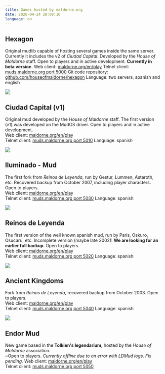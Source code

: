 ```yaml
---
title: Games hosted by maldorne.org
date: 2020-04-24 20:09:10
language: en
---
```


## Hexagon

Original mudlib capable of hosting several games inside the same server. Currently it includes the v2 of *Ciudad Capital*. Developed by the _House of Maldorne_ staff. Open to players and in active development. **Currently in beta version**.
Web client: [maldorne.org/en/play](https://maldorne.org/en/play?port=5000)
Telnet client: [muds.maldorne.org port 5000](telnet://muds.maldorne.org:5000)
Git code repository: [github.com/houseofmaldorne/hexagon](https://github.com/houseofmaldorne/hexagon)
Language: two servers, spanish and english

![](/images/ciudadcapital_logo.png)

## Ciudad Capital (v1)

Original mud developed by the _House of Maldorne_ staff. The first version (v1) was developed on the MudOS driver. Open to players and in active development.  
Web client: [maldorne.org/en/play](https://maldorne.org/en/play?port=5010)  
Telnet client: [muds.maldorne.org port 5010](telnet://muds.maldorne.org:5010)
Language: spanish

![](/images/iluminado_logo.png)

## Iluminado - Mud

The first fork from _Reinos de Leyenda_, run by Gestur, Lummen, Astaroth, etc. Recovered backup from October 2007, including player characters. Open to players.  
Web client: [maldorne.org/en/play](https://maldorne.org/en/play?port=5030)  
Telnet client: [muds.maldorne.org port 5030](telnet://muds.maldorne.org:5030)
Language: spanish

![](/images/rl_logo.png)

## Reinos de Leyenda

The first version of the well known spanish mud, run by Paris, Oskuro, Osucaru, etc. Incomplete version (maybe late 2002)! **We are looking for an earlier full backup**. Open to players.  
Web client: [maldorne.org/en/play](https://maldorne.org/en/play?port=5020)  
Telnet client: [muds.maldorne.org port 5020](telnet://muds.maldorne.org:5020)
Language: spanish

![](/images/ak_logo.png)

## Ancient Kingdoms

Fork from _Reinos de Leyenda_, recovered backup from October 2003\. Open to players.  
Web client: [maldorne.org/en/play](https://maldorne.org/en/play?port=5040)  
Telnet client: [muds.maldorne.org port 5040](telnet://muds.maldorne.org:5040)
Language: spanish

![](/images/endor_logo.png)

## Endor Mud

New game based in the **Tolkien's legendarium**, hosted by the _House of Maldorne_ association.  
~Open to players. *Currently offline due to an error with LDMud logs. Fix pending.*
Web client: [maldorne.org/en/play](https://maldorne.org/en/play?port=5050)  
Telnet client: [muds.maldorne.org port 5050](telnet://muds.maldorne.org:5050)
